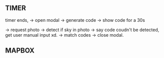 
## TIMER

timer ends, 
-> open modal
-> generate code
-> show code for a 30s

-> request photo
-> detect if sky in photo 
-> say code coudn't be detected, get user manual input xd.
-> match codes
-> close modal.

## MAPBOX
